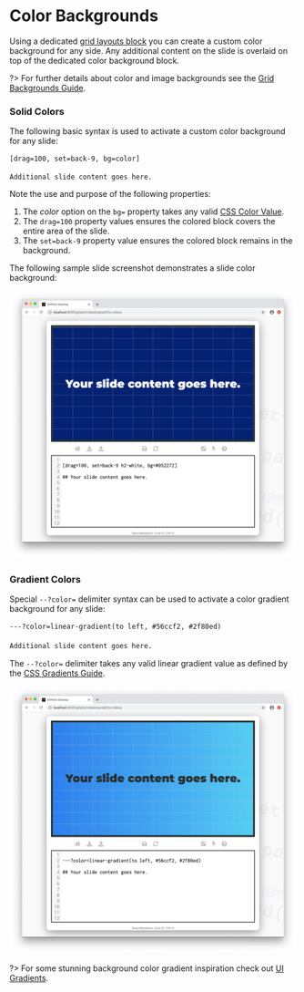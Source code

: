 # Color Backgrounds

Using a dedicated [grid layouts block](grid-layouts/drag-and-drop.md) you can create a custom color background for any side. Any additional content on the slide is overlaid on top of the dedicated color background block.

?> For further details about color and image backgrounds see the [Grid Backgrounds Guide](/grid-layouts/backgrounds.md).

### Solid Colors

The following basic syntax is used to activate a custom color background for any slide:

```
[drag=100, set=back-9, bg=color]

Additional slide content goes here.
```

Note the use and purpose of the following properties:

1. The *color* option on the `bg=` property takes any valid [CSS Color Value](https://developer.mozilla.org/en-US/docs/Web/CSS/color_value).
1. The `drag=100` property values ensures the colored block covers the entire area of the slide.
1. The `set=back-9` property value ensures the colored block remains in the background.

The following sample slide screenshot demonstrates a slide color background:

![Sample slide demonstrating slide background color](../_images/gitpitch-media-background-color-solid.png)

### Gradient Colors

Special `--?color=` delimiter syntax can be used to activate a color gradient background for any slide:

```markdown
---?color=linear-gradient(to left, #56ccf2, #2f80ed)

Additional slide content goes here.

```

The `--?color=` delimiter takes any valid linear gradient value as defined by the [CSS Gradients Guide](https://developer.mozilla.org/en-US/docs/Web/CSS/linear-gradient).

![Sample slide demonstrating slide background gradient](../_images/gitpitch-media-background-color-gradient.png)

?> For some stunning background color gradient inspiration check out [UI Gradients](https://uigradients.com).

